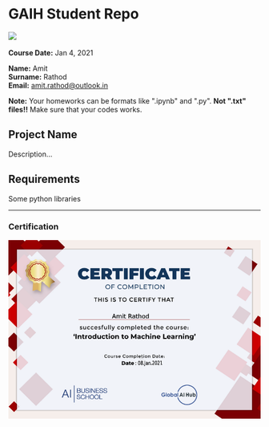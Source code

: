 # GAIH Student Repo 
![](https://github.com/KutayAkalin/GAIH_Student_Repo_Example/blob/main/img/logo.png)

**Course Date:** Jan 4, 2021

**Name:** Amit  
**Surname:** Rathod  
**Email:** amit.rathod@outlook.in 

**Note:** Your homeworks can be formats like ".ipynb" and ".py". **Not ".txt" files!!** Make sure that your codes works.  

## Project Name
Description...

## Requirements
Some python libraries

---

### Certification
![](https://github.com/AmitRathod07/GlobalAIHubMLCourse/blob/main/img/ML_Certificate%20(1).png)
